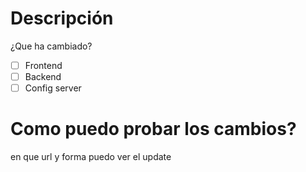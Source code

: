 # Descripción
¿Que ha cambiado?

- [ ] Frontend
- [ ] Backend
- [ ] Config server

# Como puedo probar los cambios?
en que url y forma puedo ver el update
